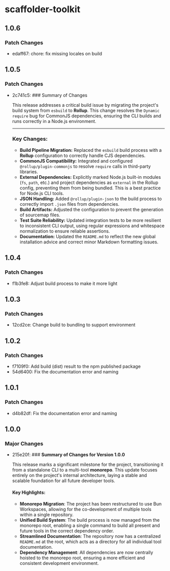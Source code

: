# scaffolder-toolkit

## 1.0.6

### Patch Changes

- edaff67: chore: fix missing locales on build

## 1.0.5

### Patch Changes

- 2c741c5: ### Summary of Changes

  This release addresses a critical build issue by migrating the project's build system from `esbuild` to **Rollup**. This change resolves the `Dynamic require` bug for CommonJS dependencies, ensuring the CLI builds and runs correctly in a Node.js environment.

  ***

  ### Key Changes:
  - **Build Pipeline Migration:** Replaced the `esbuild` build process with a **Rollup** configuration to correctly handle CJS dependencies.
  - **CommonJS Compatibility:** Integrated and configured `@rollup/plugin-commonjs` to resolve `require` calls in third-party libraries.
  - **External Dependencies:** Explicitly marked Node.js built-in modules (`fs`, `path`, etc.) and project dependencies as `external` in the Rollup config, preventing them from being bundled. This is a best practice for Node.js CLI tools.
  - **JSON Handling:** Added `@rollup/plugin-json` to the build process to correctly import `.json` files from dependencies.
  - **Build Artifacts:** Adjusted the configuration to prevent the generation of sourcemap files.
  - **Test Suite Reliability:** Updated integration tests to be more resilient to inconsistent CLI output, using regular expressions and whitespace normalization to ensure reliable assertions.
  - **Documentation:** Updated the `README.md` to reflect the new global installation advice and correct minor Markdown formatting issues.

## 1.0.4

### Patch Changes

- f1b3fe8: Adjust build process to make it more light

## 1.0.3

### Patch Changes

- 12cd2ce: Change build to bundling to support environment

## 1.0.2

### Patch Changes

- f7109f0: Add build (dist) result to the npm published package
- 54d6400: Fix the documentation error and naming

## 1.0.1

### Patch Changes

- d4b82df: Fix the documentation error and naming

## 1.0.0

### Major Changes

- 215e20f: ### **Summary of Changes for Version 1.0.0**

  This release marks a significant milestone for the project, transitioning it from a standalone CLI to a multi-tool **monorepo**. This update focuses entirely on the project's internal architecture, laying a stable and scalable foundation for all future developer tools.

  #### **Key Highlights:**
  - **Monorepo Migration**: The project has been restructured to use Bun Workspaces, allowing for the co-development of multiple tools within a single repository.
  - **Unified Build System**: The build process is now managed from the monorepo root, enabling a single command to build all present and future tools in the correct dependency order.
  - **Streamlined Documentation**: The repository now has a centralized `README.md` at the root, which acts as a directory for all individual tool documentation.
  - **Dependency Management**: All dependencies are now centrally hoisted to the monorepo root, ensuring a more efficient and consistent development environment.
